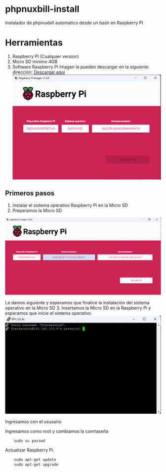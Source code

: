 # phpnuxbill-install
Instalador de phpnuxbill automatico desde un bash en Raspberry PI

# Herramientas
1. Raspberry PI (Cualquier version)
2. Micro SD minimo 4GB
3. Software Raspberry Pi Imagen la pueden descargar en la siguiente dirección: [Descargar aquí](https://www.raspberrypi.com/software/)
![img.png](img.png)

## Primeros pasos

1. Instalar el sistema operativo Raspberry Pi en la Micro SD
2. Preparamos la Micro SD

![img_2.png](img_2.png)

Le damos siguiente y esperamos que finalice la instalación del sistema operativo en la Micro SD
3. Insertamos la Micro SD en la Raspberry Pi y esperamos que inicie el sistema operativo.
![img_1.png](img_1.png)

Ingresamos con el ususario

Ingresamos como root y cambiamos la conrtaseña

		sudo su passwd

Actualizar Raspberry Pi.

		sudo apt-get update
		sudo apt-get upgrade